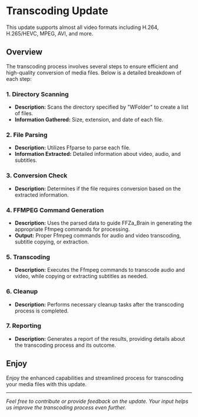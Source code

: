 # Transcoding Update

This update supports almost all video formats including H.264, H.265/HEVC, MPEG, AVI, and more.

## Overview

The transcoding process involves several steps to ensure efficient and high-quality conversion of media files. Below is a detailed breakdown of each step:

### 1. Directory Scanning

- **Description:** Scans the directory specified by "WFolder" to create a list of files.
- **Information Gathered:** Size, extension, and date of each file.

### 2. File Parsing

- **Description:** Utilizes Ffparse to parse each file.
- **Information Extracted:** Detailed information about video, audio, and subtitles.

### 3. Conversion Check

- **Description:** Determines if the file requires conversion based on the extracted information.

### 4. FFMPEG Command Generation

- **Description:** Uses the parsed data to guide FFZa_Brain in generating the appropriate Ffmpeg commands for processing.
- **Output:** Proper Ffmpeg commands for audio and video transcoding, subtitle copying, or extraction.

### 5. Transcoding

- **Description:** Executes the Ffmpeg commands to transcode audio and video, while copying or extracting subtitles as needed.

### 6. Cleanup

- **Description:** Performs necessary cleanup tasks after the transcoding process is completed.

### 7. Reporting

- **Description:** Generates a report of the results, providing details about the transcoding process and its outcome.

## Enjoy

Enjoy the enhanced capabilities and streamlined process for transcoding your media files with this update.

---

*Feel free to contribute or provide feedback on the update. Your input helps us improve the transcoding process even further.*
